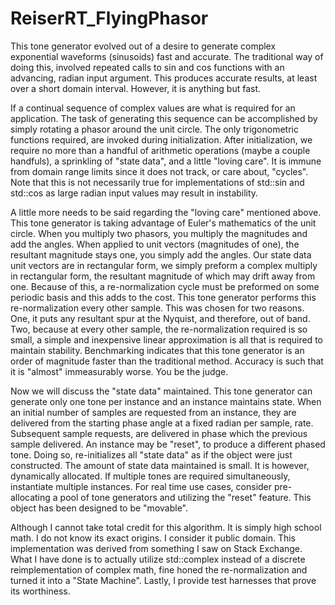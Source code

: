 # ReiserRT_FlyingPhasor

This tone generator evolved out of a desire to generate complex exponential waveforms (sinusoids) fast and accurate. The traditional way of doing this, involved repeated calls to sin and cos functions with an advancing, radian input argument. This produces accurate results, at least over a short domain interval. However, it is anything but fast.

If a continual sequence of complex values are what is required for an application. The task of generating this sequence can be accomplished by simply rotating a phasor around the unit circle. The only trigonometric functions required, are invoked during initialization. After initialization, we require no more than a handful of arithmetic operations (maybe a couple handfuls), a sprinkling of "state data", and a little "loving care". It is immune from domain range limits since it does not track, or care about, "cycles". Note that this is not necessarily true for implementations of std::sin and std::cos as large radian input values may result in instability. 

A little more needs to be said regarding the "loving care" mentioned above.
This tone generator is taking advantage of Euler's mathematics of the unit circle. When you multiply two phasors, you multiply the magnitudes and add the angles. When applied to unit vectors (magnitudes of one), the resultant magnitude stays one, you simply add the angles. Our state data unit vectors are in rectangular form, we simply preform a complex multiply in rectangular form, the resultant magnitude of which may drift away from one. Because of this, a re-normalization cycle must be preformed on some periodic basis and this adds to the cost. This tone generator performs this re-normalization every other sample. This was chosen for two reasons. One, it puts any resultant spur at the Nyquist, and therefore, out of band. Two, because at every other sample, the re-normalization required is so small, a simple and inexpensive linear approximation is all that is required to maintain stability. Benchmarking indicates that this tone generator is an order of magnitude faster than the traditional method. Accuracy is such that it is "almost" immeasurably worse. You be the judge. 

Now we will discuss the "state data" maintained. This tone generator can generate only one tone per instance and an instance maintains state. When an initial number of samples are requested from an instance, they are delivered from the starting phase angle at a fixed radian per sample, rate. Subsequent sample requests, are delivered in phase which the previous sample delivered. An instance may be "reset", to produce a different phased tone. Doing so, re-initializes all "state data" as if the object were just constructed. The amount of state data maintained is small. It is however, dynamically allocated. If multiple tones are required simultaneously, instantiate multiple instances. For real time use cases, consider pre-allocating a pool of tone generators and utilizing the "reset" feature. This object has been designed to be "movable".

Although I cannot take total credit for this algorithm. It is simply high school math. I do not know its exact origins. I consider it public domain. This implementation was derived from something I saw on Stack Exchange. What I have done is to actually utilize std::complex instead of a discrete reimplementation of complex math, fine honed the re-normalization and turned it into a "State Machine". Lastly, I provide test harnesses that prove its worthiness. 
